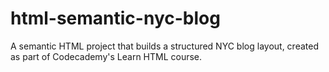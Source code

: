 # html-semantic-nyc-blog
A semantic HTML project that builds a structured NYC blog layout, created as part of Codecademy's Learn HTML course.
